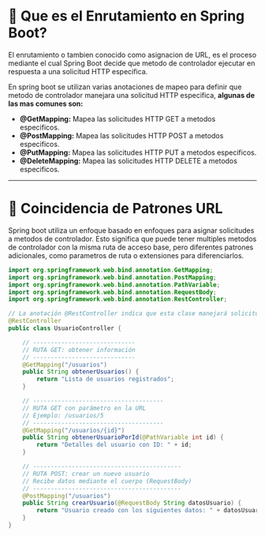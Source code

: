 # 🧠 Que es el Enrutamiento en Spring Boot?
El enrutamiento o tambien conocido como asignacion de URL, es el proceso mediante el cual Spring Boot decide que metodo de controlador ejecutar en respuesta a una solicitud HTTP especifica.

En spring boot se utilizan varias anotaciones de mapeo para definir que metodo de controlador manejara una solicitud HTTP especifica, **algunas de las mas comunes son:**
-  **@GetMapping:** Mapea las solicitudes HTTP GET a metodos especificos.
-  **@PostMapping:** Mapea las solicitudes HTTP POST a metodos especificos.
-  **@PutMapping:** Mapea las solicitudes HTTP PUT a metodos especificos.
-  **@DeleteMapping:** Mapea las solicitudes HTTP DELETE a metodos especificos.


-----

# 🚀 Coincidencia de Patrones URL 
Spring boot utiliza un enfoque basado en enfoques para asignar solicitudes a metodos de controlador. Esto significa que puede tener multiples metodos de controlador con la misma ruta de acceso base, pero diferentes patrones adicionales, como parametros de ruta o extensiones para diferenciarlos.

```java
import org.springframework.web.bind.annotation.GetMapping;
import org.springframework.web.bind.annotation.PostMapping;
import org.springframework.web.bind.annotation.PathVariable;
import org.springframework.web.bind.annotation.RequestBody;
import org.springframework.web.bind.annotation.RestController;

// La anotación @RestController indica que esta clase manejará solicitudes HTTP.
@RestController
public class UsuarioController {

    // -----------------------------
    // RUTA GET: obtener información
    // -----------------------------
    @GetMapping("/usuarios")
    public String obtenerUsuarios() {
        return "Lista de usuarios registrados";
    }

    // -------------------------------------
    // RUTA GET con parámetro en la URL
    // Ejemplo: /usuarios/5
    // -------------------------------------
    @GetMapping("/usuarios/{id}")
    public String obtenerUsuarioPorId(@PathVariable int id) {
        return "Detalles del usuario con ID: " + id;
    }

    // ------------------------------------------
    // RUTA POST: crear un nuevo usuario
    // Recibe datos mediante el cuerpo (RequestBody)
    // ------------------------------------------
    @PostMapping("/usuarios")
    public String crearUsuario(@RequestBody String datosUsuario) {
        return "Usuario creado con los siguientes datos: " + datosUsuario;
    }
}
```

